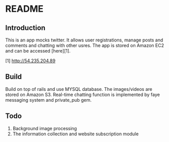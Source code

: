 README
======

Introduction
------------

This is an app mocks twitter. It allows user registrations, manage posts and comments and chatting with other usres. The app is stored on Amazon 
EC2 and can be accessed [here][1].

[1] http://54.235.204.89

Build
-----
Build on top of rails and use MYSQL database. The images/videos are stored on Amazon S3. Real-time chatting function is implemented by 
faye messaging system and private_pub gem.

Todo
----
1. Background image processing
2. The information collection and website subscription module